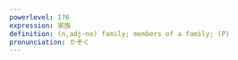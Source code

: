 ```yaml
---
powerlevel: 176
expression: 家族
definition: (n,adj-no) family; members of a family; (P)
pronunciation: かぞく
---
```


